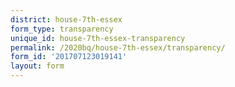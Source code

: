 ```yaml
---
district: house-7th-essex
form_type: transparency
unique_id: house-7th-essex-transparency
permalink: /2020bq/house-7th-essex/transparency/
form_id: '201707123019141'
layout: form
---
```

